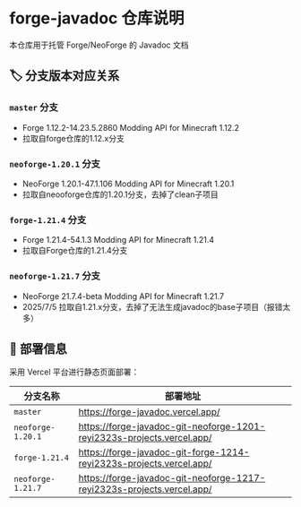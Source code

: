 # forge-javadoc 仓库说明

本仓库用于托管 Forge/NeoForge 的 Javadoc 文档

## 🏷 分支版本对应关系

### `master` 分支
- Forge 1.12.2-14.23.5.2860 Modding API for Minecraft 1.12.2
- 拉取自forge仓库的1.12.x分支
### `neoforge-1.20.1` 分支
- NeoForge 1.20.1-47.1.106 Modding API for Minecraft 1.20.1
- 拉取自neooforge仓库的1.20.1分支，去掉了clean子项目
### `forge-1.21.4` 分支
- Forge 1.21.4-54.1.3 Modding API for Minecraft 1.21.4
- 拉取自Forge仓库的1.21.4分支
### `neoforge-1.21.7` 分支
- NeoForge 21.7.4-beta Modding API for Minecraft 1.21.7
- 2025/7/5 拉取自1.21.x分支，去掉了无法生成javadoc的base子项目（报错太多）

## 🚀 部署信息
采用 Vercel 平台进行静态页面部署：

| 分支名称       | 部署地址                               |
|----------------|----------------------------------------|
| `master`       | <https://forge-javadoc.vercel.app/>    |
| `neoforge-1.20.1` | <https://forge-javadoc-git-neoforge-1201-reyi2323s-projects.vercel.app/> |
| `forge-1.21.4`   | <https://forge-javadoc-git-forge-1214-reyi2323s-projects.vercel.app/> |
| `neoforge-1.21.7` | <https://forge-javadoc-git-neoforge-1217-reyi2323s-projects.vercel.app/> |
